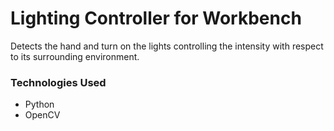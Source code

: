 # Lighting Controller for Workbench

Detects the hand and turn on the lights controlling the intensity with respect to its surrounding environment.

### Technologies Used
* Python
* OpenCV
